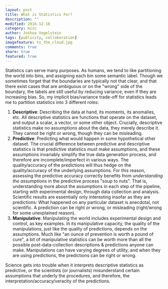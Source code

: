 ```yaml
---
layout: post
title: What is Statistics For?
description: ""
modified: 2016-12-18
category: misc
author: Joshua Vogelstein
tags: [publicity, collaboration]
imagefeature: to_the_cloud.jpg
comments: true
share: true
featured: true
---
```


Statistics can serve many purposes.
As humans, we tend to like partitioning the world into bins, and assigning each bin some semantic label.
Though we sometimes forget that the boundaries are typically not that clear,
and that there exist cases that are ambiguous or on the "wrong" side of the boundary,
the labels are still useful by reducing variance, even if they are increasing bias.
So, my implicit bias/variance trade-off for statistics leads me to partition statistics into 3 different roles:

1. **Descriptive**: Describing the data at hand, its moments, its anomalies, etc. All descriptive statistics are functions that operate on the dataset, and output a scalar, a vector, or some other object.  Crucially, descriptive statistics make no assumptions about the data, they merely describe it. They cannot be right or wrong, though they can be misleading.
2. **Predictive**: Predicting what would happen in some hypothetical other dataset.  The crucial difference between predictive and descriptive statistics is that predictive statistics *must* make assumptions, and these assumptions invariably simplify the true data generation process, and therefore are incomplete/imperfect in various ways. The quality/accuracy of the predictions will thus hedge on the quality/accuracy of the underlying assumptions.  For this reason, assessing the predictive accuracy correctly benefits from *understanding the assumptions* in the predictive process "soup to nuts".  That is, understanding more about the assumptions in each step of the pipeline, starting with experimental design, through data collection and analysis.  Scientific results are essentially only interesting insofar as they are predictions: What happened on any particular dataset is anecdotal, not scientific.  A prediction can be right or wrong, or misleading (right/wrong for some unexplained reason).
3.  **Manipulative**: Manipulating the world includes experimental design and control, as key examples.  In its manipulative capacity, the quality of the manipulations, just like the quality of predictions, depends on the assumptions.  Much like "an ounce of prevention is worth a pound of cure", a bit of manipulative statistics can be worth more than all the possible post-data-collection descriptions & predictions anyone can make. Manipulations can have varying degrees of utility, and when they are using predictions, the predictions can be right or wrong.


Science gets into trouble when it interprets descriptive statistics as predictive, or the scientists (or journalists) misunderstand certain assumptions that underly the procedures, and therefore, the interpretation/accuracy/veracity of the predictions.
